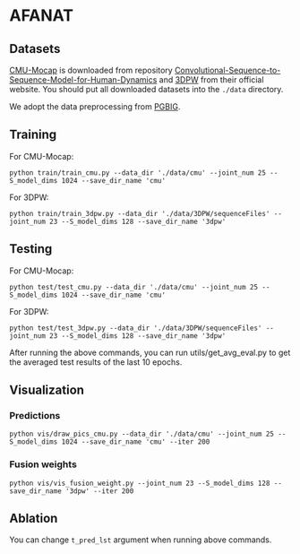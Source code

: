 # AFANAT

## Datasets

[CMU-Mocap](http://mocap.cs.cmu.edu/) is downloaded from repository [Convolutional-Sequence-to-Sequence-Model-for-Human-Dynamics](https://github.com/chaneyddtt/Convolutional-Sequence-to-Sequence-Model-for-Human-Dynamics) and [3DPW](https://virtualhumans.mpi-inf.mpg.de/3DPW/) from their official website. You should put all downloaded datasets into the `./data` directory.

We adopt the data preprocessing from [PGBIG](https://github.com/705062791/PGBIG).

## Training
For CMU-Mocap:

```
python train/train_cmu.py --data_dir './data/cmu' --joint_num 25 --S_model_dims 1024 --save_dir_name 'cmu'
```

For 3DPW:

```
python train/train_3dpw.py --data_dir './data/3DPW/sequenceFiles' --joint_num 23 --S_model_dims 128 --save_dir_name '3dpw'
```

## Testing
For CMU-Mocap:

```
python test/test_cmu.py --data_dir './data/cmu' --joint_num 25 --S_model_dims 1024 --save_dir_name 'cmu'
```

For 3DPW:

```
python test/test_3dpw.py --data_dir './data/3DPW/sequenceFiles' --joint_num 23 --S_model_dims 128 --save_dir_name '3dpw'
```
After running the above commands, you can run utils/get_avg_eval.py to get the averaged test results of the last 10 epochs.

## Visualization
### Predictions
```
python vis/draw_pics_cmu.py --data_dir './data/cmu' --joint_num 25 --S_model_dims 1024 --save_dir_name 'cmu' --iter 200
```
### Fusion weights
```
python vis/vis_fusion_weight.py --joint_num 23 --S_model_dims 128 --save_dir_name '3dpw' --iter 200
```

## Ablation
You can change `t_pred_lst` argument when running above commands.
